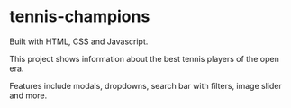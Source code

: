 # tennis-champions

Built with HTML, CSS and Javascript.

This project shows information about the best tennis players of the open era.

Features include modals, dropdowns, search bar with filters, image slider and more.
